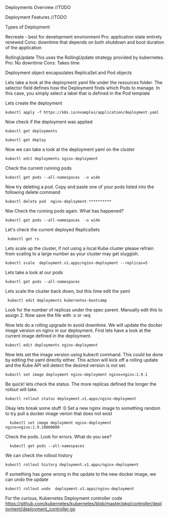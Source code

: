 Deployments Overview
//TODO 

Deployment Features
//TODO 

Types of Deployment

Recreate - best for development environment
Pro:
application state entirely renewed
Cons:
downtime that depends on both shutdown and boot duration of the application

RollingUpdate
This uses the RollingUpdate strategy provided by kubernetes.   
Pro:
No downtime
Cons:
Takes time


Deployment object encapsulates ReplicaSet and Pod objects
<insert image>

Lets take a look at the deployment yaml file under the resources folder.
The selector field defines how the Deployment finds which Pods to manage. In this case, you simply select a label that is defined in the Pod template

Lets create the deployment

    kubectl apply -f https://k8s.io/examples/application/deployment.yaml

Now check if the deployment was applied

    kubectl get deployments
    
    kubectl get deploy
       
Now we can take a look at the deployment yaml on the cluster

    kubectl edit deployments nginx-deployment

Check the current running pods
    
    kubectl get pods --all-namespaces  -o wide
 
Now try deleting a pod. Copy and paste one of your pods listed into the following delete command

    kubectl delete pod  nginx-deployment-**********
 
Niw Check the running pods again. What has happened?
    
    kubectl get pods --all-namespaces  -o wide

Let's check the current deployed ReplicaSets

     kubectl get rs
   
Lets scale up the cluster, if not using a local Kube cluster please refrain from scaling to a large number as your cluster may get sluggish. 

    kubectl scale  deployment.v1.apps/nginx-deployment --replicas=5
    
Lets take a look at our pods 

    kubectl get pods --all-namespaces
    
Lets scale the cluster back down, but this time edit the yaml
 
     kubectl edit deployments kubernetes-bootcamp

Look for the number of replicas under the spec parent. Manually edit this to assign 2. Now save the file with :x or :wq 

Now lets do a rolling upgrade to avoid downtime. We will update the docker image version on nginx in our deployment. First lets have a look at the current image defined in the deployment. 

    kubectl edit deployments nginx-deployment

Now lets set the image version using kubectl command. This could be done by editing the yaml directly either. 
This action will kick off a rolling update and the Kube API will detect the desired version is not set.

    kubectl set image deployment nginx-deployment nginx=nginx:1.9.1

Be quick!  lets check the status. The more replicas defined the longer the rollout will take. 

    kubectl rollout status deployment.v1.apps/nginx-deployment

Okay lets break some stuff :0 
Set a new nginx image to something random to try pull a docker image verion that does not exist 

      kubectl set image deployment nginx-deployment nginx=nginx:1.9.10000000

Check the pods. Look for errors. What do you see?

      kubectl get pods --all-namespaces
    
We can check the rollout history 

    kubectl rollout history deployment.v1.apps/nginx-deployment

If something has gone wrong in the update to the new docker image, we can undo the update
     
    kubectl rollout undo  deployment.v1.apps/nginx-deployment 
  

For the curious, Kubernetes Deployment controller code
https://github.com/kubernetes/kubernetes/blob/master/pkg/controller/deployment/deployment_controller.go
 
 
 
 